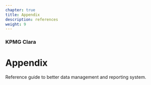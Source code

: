 ```yaml
---
chapter: true
title: Appendix
description: references
weight: 9
---
```


### KPMG Clara

# Appendix
Reference guide to better data management and reporting system.